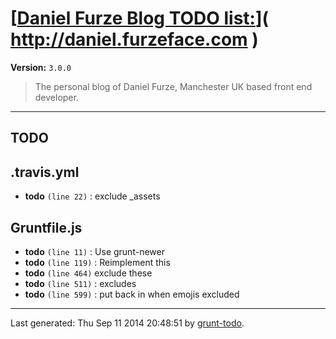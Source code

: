 # [[Daniel Furze Blog TODO list:](http://daniel.furzeface.com)]( http://daniel.furzeface.com )

**Version:** `3.0.0`

> The personal blog of Daniel Furze, Manchester UK based front end developer.

* * *

## TODO

## .travis.yml

-  **todo** `(line 22)` : exclude _assets

## Gruntfile.js

-  **todo** `(line 11)` : Use grunt-newer
-  **todo** `(line 119)` : Reimplement this
-  **todo** `(line 464)`  exclude these
-  **todo** `(line 511)` : excludes
-  **todo** `(line 599)` : put back in when emojis excluded


* * *

Last generated: Thu Sep 11 2014 20:48:51 by [grunt-todo](https://github.com/leny/grunt-todo).
